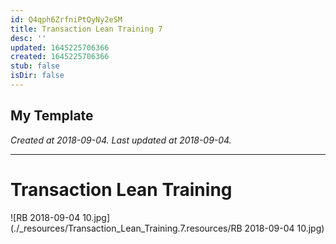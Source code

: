 ```yaml
---
id: Q4qph6ZrfniPtQyNy2eSM
title: Transaction Lean Training 7
desc: ''
updated: 1645225706366
created: 1645225706366
stub: false
isDir: false
---
```

My Template
---

_Created at 2018-09-04._
_Last updated at 2018-09-04._




---

# Transaction Lean Training


![RB 2018-09-04 10.jpg](./_resources/Transaction_Lean_Training.7.resources/RB 2018-09-04 10.jpg)

